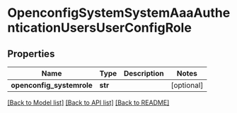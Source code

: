 # OpenconfigSystemSystemAaaAuthenticationUsersUserConfigRole

## Properties
Name | Type | Description | Notes
------------ | ------------- | ------------- | -------------
**openconfig_systemrole** | **str** |  | [optional] 

[[Back to Model list]](../README.md#documentation-for-models) [[Back to API list]](../README.md#documentation-for-api-endpoints) [[Back to README]](../README.md)


